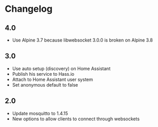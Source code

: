 # Changelog

## 4.0
- Use Alpine 3.7 because libwebsocket 3.0.0 is broken on Alpine 3.8

## 3.0
- Use auto setup (discovery) on Home Assistant
- Publish his service to Hass.io
- Attach to Home Assistant user system
- Set anonymous default to false

## 2.0
- Update mosquitto to 1.4.15
- New options to allow clients to connect through websockets
